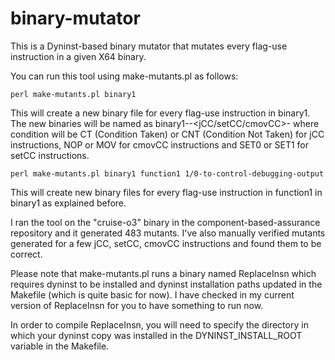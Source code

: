 # binary-mutator
This is a Dyninst-based binary mutator that mutates every flag-use instruction in a given X64 binary. 

You can run this tool using make-mutants.pl as follows:

    perl make-mutants.pl binary1
    
This will create a new binary file for every flag-use instruction in binary1. The new binaries will be named as binary1-<flag-use-insn-address>-<jCC/setCC/cmovCC>-<condition> where condition will be CT (Condition Taken) or CNT (Condition Not Taken) for jCC instructions, NOP or MOV for cmovCC instructions and SET0 or SET1 for setCC instructions.

    perl make-mutants.pl binary1 function1 1/0-to-control-debugging-output

This will create new binary files for every flag-use instruction in function1 in binary1 as explained before.

I ran the tool on the "cruise-o3" binary in the component-based-assurance repository and it generated 483 mutants. I've also manually verified mutants generated for a few jCC, setCC, cmovCC instructions and found them to be correct.

Please note that make-mutants.pl runs a binary named ReplaceInsn which requires dyninst to be installed and dyninst installation paths updated in the Makefile (which is quite basic for now). I have checked in my current version of ReplaceInsn for you to have something to run now.

In order to compile ReplaceInsn, you will need to specify the directory in which your dyninst copy was installed in the DYNINST_INSTALL_ROOT variable in the Makefile.
